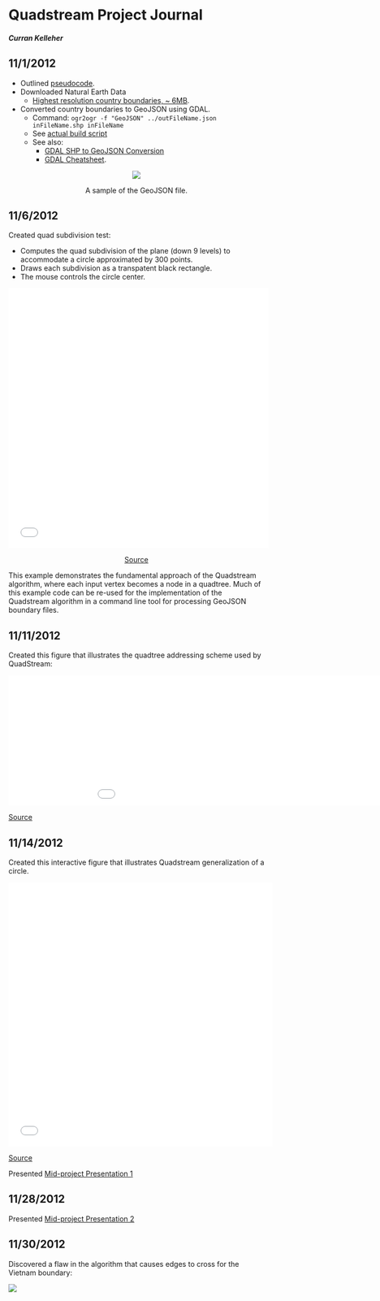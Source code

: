 # Quadstream Project Journal
##### Curran Kelleher

## 11/1/2012

 * Outlined [pseudocode](http://curran.github.com/udcvis/0.2/Quadstream/docs/pseudocode.html).
 * Downloaded Natural Earth Data
   * [Highest resolution country boundaries, ~ 6MB](http://www.naturalearthdata.com/downloads/10m-cultural-vectors/).
 * Converted country boundaries to GeoJSON using GDAL.
   * Command: `ogr2ogr -f "GeoJSON" ../outFileName.json inFileName.shp inFileName`
   * See [actual build script](https://github.com/curran/udcvis/blob/gh-pages/0.2/Quadstream/data/convertToGeoJSON.sh)
   * See also:
     * [GDAL SHP to GeoJSON Conversion](http://stackoverflow.com/questions/2223979/convert-a-shapefile-shp-to-xml-json)
     * [GDAL Cheatsheet](http://www.bostongis.com/PrinterFriendly.aspx?content_name=ogr_cheatsheet).

<center>
  <img src="images/GeoJSON_idea.png"></img>
  <p>A sample of the GeoJSON file.</p>
</center>

## 11/6/2012
Created quad subdivision test:

 * Computes the quad subdivision of the plane (down 9 levels) to
   accommodate a circle approximated by 300 points.
 * Draws each subdivision as a transpatent black rectangle.
 * The mouse controls the circle center.

<center>
<iframe src="../examples/quadSubdivision/app.html" frameborder="0" marginwidth="0" marginheight="0" scrolling="no" width="512" height="512"></iframe>
<p><a href="https://github.com/curran/udcvis/blob/gh-pages/0.2/examples/quadSubdivision/app.js">Source</a></p>
</center>

This example demonstrates the fundamental approach of the Quadstream
algorithm, where each input vertex becomes a node in a quadtree. Much
of this example code can be re-used for the implementation of 
the Quadstream algorithm in a command line tool for processing GeoJSON
boundary files.

## 11/11/2012
Created this figure that illustrates the quadtree addressing scheme used by QuadStream:

<div>
<iframe src="../Quadstream/figures/keys/index.html" frameborder="0" marginwidth="0" marginheight="0" scrolling="no" width="1040" height="257"></iframe>
<p><a href="https://github.com/curran/udcvis/blob/gh-pages/0.2/Quadstream/figures/keys/script.js">Source</a></p>
</div>

## 11/14/2012
Created this interactive figure that illustrates Quadstream generalization of a circle.

<div>
<iframe src="../Quadstream/figures/circleGen/index.html" frameborder="0" marginwidth="0" marginheight="0" scrolling="no" width="520" height="520"></iframe>
<p><a href="https://github.com/curran/udcvis/blob/gh-pages/0.2/Quadstream/figures/circleGen/script.js">Source</a></p>
</div>

Presented [Mid-project Presentation 1](../Quadstream/presentations/2012_11_14_Progress/)

## 11/28/2012

Presented [Mid-project Presentation 2](../Quadstream/presentations/2012_11_28_Progress/)

## 11/30/2012

Discovered a flaw in the algorithm that causes edges to cross for the Vietnam boundary:

<img src="../Quadstream/figures/errorInVietnam.png"></img>

